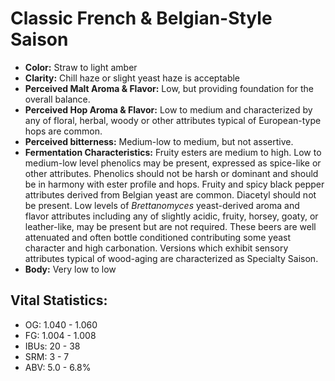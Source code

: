 # Classic French & Belgian-Style Saison

- **Color:** Straw to light amber
- **Clarity:** Chill haze or slight yeast haze is acceptable
- **Perceived Malt Aroma & Flavor:** Low, but providing foundation for the overall balance.
- **Perceived Hop Aroma & Flavor:** Low to medium and characterized by any of floral, herbal, woody or other attributes typical of European-type hops are common.
- **Perceived bitterness:** Medium-low to medium, but not assertive.
- **Fermentation Characteristics:** Fruity esters are medium to high. Low to medium-low level phenolics may be present, expressed as spice-like or other attributes. Phenolics should not be harsh or dominant and should be in harmony with ester profile and hops. Fruity and spicy black pepper attributes derived from Belgian yeast are common. Diacetyl should not be present. Low levels of _Brettanomyces_ yeast-derived aroma and flavor attributes including any of slightly acidic, fruity, horsey, goaty, or leather-like, may be present but are not required. These beers are well attenuated and often bottle conditioned contributing some yeast character and high carbonation. Versions which exhibit sensory attributes typical of wood-aging are characterized as Specialty Saison.
- **Body:** Very low to low

## Vital Statistics:

- OG: 1.040 - 1.060
- FG: 1.004 - 1.008
- IBUs: 20 - 38
- SRM: 3 - 7
- ABV: 5.0 - 6.8% 
